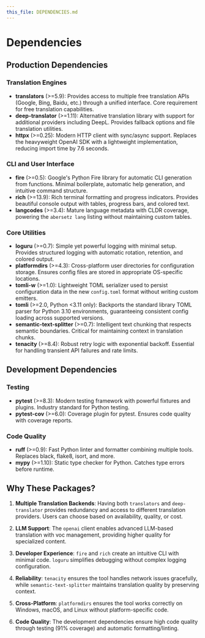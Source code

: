 ```yaml
---
this_file: DEPENDENCIES.md
---
```

# Dependencies

## Production Dependencies

### Translation Engines
- **translators** (>=5.9): Provides access to multiple free translation APIs (Google, Bing, Baidu, etc.) through a unified interface. Core requirement for free translation capabilities.
- **deep-translator** (>=1.11): Alternative translation library with support for additional providers including DeepL. Provides fallback options and file translation utilities.
- **httpx** (>=0.25): Modern HTTP client with sync/async support. Replaces the heavyweight OpenAI SDK with a lightweight implementation, reducing import time by 7.6 seconds.

### CLI and User Interface
- **fire** (>=0.5): Google's Python Fire library for automatic CLI generation from functions. Minimal boilerplate, automatic help generation, and intuitive command structure.
- **rich** (>=13.9): Rich terminal formatting and progress indicators. Provides beautiful console output with tables, progress bars, and colored text.
- **langcodes** (>=3.4): Mature language metadata with CLDR coverage, powering the `abersetz lang` listing without maintaining custom tables.

### Core Utilities
- **loguru** (>=0.7): Simple yet powerful logging with minimal setup. Provides structured logging with automatic rotation, retention, and colored output.
- **platformdirs** (>=4.3): Cross-platform user directories for configuration storage. Ensures config files are stored in appropriate OS-specific locations.
- **tomli-w** (>=1.0): Lightweight TOML serializer used to persist configuration data in the new `config.toml` format without writing custom emitters.
- **tomli** (>=2.0, Python <3.11 only): Backports the standard library TOML parser for Python 3.10 environments, guaranteeing consistent config loading across supported versions.
- **semantic-text-splitter** (>=0.7): Intelligent text chunking that respects semantic boundaries. Critical for maintaining context in translation chunks.
- **tenacity** (>=8.4): Robust retry logic with exponential backoff. Essential for handling transient API failures and rate limits.

## Development Dependencies

### Testing
- **pytest** (>=8.3): Modern testing framework with powerful fixtures and plugins. Industry standard for Python testing.
- **pytest-cov** (>=6.0): Coverage plugin for pytest. Ensures code quality with coverage reports.

### Code Quality
- **ruff** (>=0.9): Fast Python linter and formatter combining multiple tools. Replaces black, flake8, isort, and more.
- **mypy** (>=1.10): Static type checker for Python. Catches type errors before runtime.

## Why These Packages?

1. **Multiple Translation Backends**: Having both `translators` and `deep-translator` provides redundancy and access to different translation providers. Users can choose based on availability, quality, or cost.

2. **LLM Support**: The `openai` client enables advanced LLM-based translation with voc management, providing higher quality for specialized content.

3. **Developer Experience**: `fire` and `rich` create an intuitive CLI with minimal code. `loguru` simplifies debugging without complex logging configuration.

4. **Reliability**: `tenacity` ensures the tool handles network issues gracefully, while `semantic-text-splitter` maintains translation quality by preserving context.

5. **Cross-Platform**: `platformdirs` ensures the tool works correctly on Windows, macOS, and Linux without platform-specific code.

6. **Code Quality**: The development dependencies ensure high code quality through testing (91% coverage) and automatic formatting/linting.
